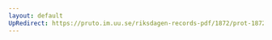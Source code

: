 ```yaml
---
layout: default
UpRedirect: https://pruto.im.uu.se/riksdagen-records-pdf/1872/prot-1872--fk--430/prot-1872--fk--430_021.pdf
---
```

